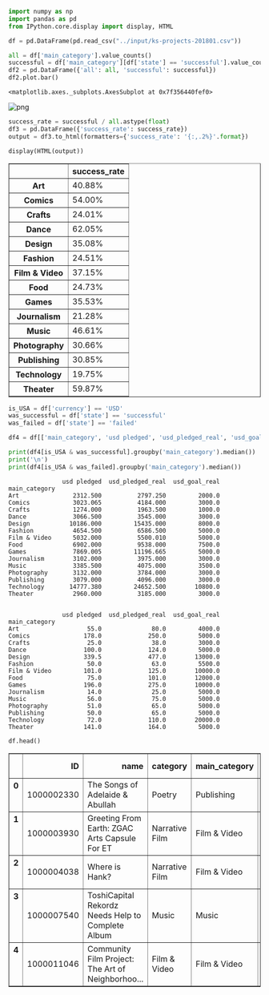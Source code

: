 

```python
import numpy as np 
import pandas as pd 
from IPython.core.display import display, HTML
```


```python
df = pd.DataFrame(pd.read_csv("../input/ks-projects-201801.csv"))
```


```python
all = df['main_category'].value_counts()
successful = df['main_category'][df['state'] == 'successful'].value_counts()
df2 = pd.DataFrame({'all': all, 'successful': successful})
df2.plot.bar()
```




    <matplotlib.axes._subplots.AxesSubplot at 0x7f356440fef0>




![png]({{"../images/notebook_2_1.png"}})



```python
success_rate = successful / all.astype(float)
df3 = pd.DataFrame({'success_rate': success_rate})
output = df3.to_html(formatters={'success_rate': '{:,.2%}'.format})

display(HTML(output))
```


<table border="1" class="dataframe">
  <thead>
    <tr style="text-align: right;">
      <th></th>
      <th>success_rate</th>
    </tr>
  </thead>
  <tbody>
    <tr>
      <th>Art</th>
      <td>40.88%</td>
    </tr>
    <tr>
      <th>Comics</th>
      <td>54.00%</td>
    </tr>
    <tr>
      <th>Crafts</th>
      <td>24.01%</td>
    </tr>
    <tr>
      <th>Dance</th>
      <td>62.05%</td>
    </tr>
    <tr>
      <th>Design</th>
      <td>35.08%</td>
    </tr>
    <tr>
      <th>Fashion</th>
      <td>24.51%</td>
    </tr>
    <tr>
      <th>Film &amp; Video</th>
      <td>37.15%</td>
    </tr>
    <tr>
      <th>Food</th>
      <td>24.73%</td>
    </tr>
    <tr>
      <th>Games</th>
      <td>35.53%</td>
    </tr>
    <tr>
      <th>Journalism</th>
      <td>21.28%</td>
    </tr>
    <tr>
      <th>Music</th>
      <td>46.61%</td>
    </tr>
    <tr>
      <th>Photography</th>
      <td>30.66%</td>
    </tr>
    <tr>
      <th>Publishing</th>
      <td>30.85%</td>
    </tr>
    <tr>
      <th>Technology</th>
      <td>19.75%</td>
    </tr>
    <tr>
      <th>Theater</th>
      <td>59.87%</td>
    </tr>
  </tbody>
</table>



```python
is_USA = df['currency'] == 'USD'
was_successful = df['state'] == 'successful'
was_failed = df['state'] == 'failed'

df4 = df[['main_category', 'usd pledged', 'usd_pledged_real', 'usd_goal_real']]

print(df4[is_USA & was_successful].groupby('main_category').median())
print('\n')
print(df4[is_USA & was_failed].groupby('main_category').median())
```

                   usd pledged  usd_pledged_real  usd_goal_real
    main_category                                              
    Art               2312.500          2797.250         2000.0
    Comics            3023.065          4184.000         3000.0
    Crafts            1274.000          1963.500         1000.0
    Dance             3066.500          3545.000         3000.0
    Design           10186.000         15435.000         8000.0
    Fashion           4654.500          6586.500         5000.0
    Film & Video      5032.000          5500.010         5000.0
    Food              6902.000          9538.000         7500.0
    Games             7869.005         11196.665         5000.0
    Journalism        3102.000          3975.000         3000.0
    Music             3385.500          4075.000         3500.0
    Photography       3132.000          3784.000         3000.0
    Publishing        3079.000          4096.000         3000.0
    Technology       14777.380         24652.500        10800.0
    Theater           2960.000          3185.000         3000.0
    
    
                   usd pledged  usd_pledged_real  usd_goal_real
    main_category                                              
    Art                   55.0              80.0         4000.0
    Comics               178.0             250.0         5000.0
    Crafts                25.0              38.0         3000.0
    Dance                100.0             124.0         5000.0
    Design               339.5             477.0        13000.0
    Fashion               50.0              63.0         5500.0
    Film & Video         101.0             125.0        10000.0
    Food                  75.0             101.0        12000.0
    Games                196.0             275.0        10000.0
    Journalism            14.0              25.0         5000.0
    Music                 56.0              75.0         5000.0
    Photography           51.0              65.0         5000.0
    Publishing            50.0              65.0         5000.0
    Technology            72.0             110.0        20000.0
    Theater              141.0             164.0         5000.0



```python
df.head()
```




<div>
<style>
    .dataframe thead tr:only-child th {
        text-align: right;
    }

    .dataframe thead th {
        text-align: left;
    }

    .dataframe tbody tr th {
        vertical-align: top;
    }
</style>
<table border="1" class="dataframe">
  <thead>
    <tr style="text-align: right;">
      <th></th>
      <th>ID</th>
      <th>name</th>
      <th>category</th>
      <th>main_category</th>
      <th>currency</th>
      <th>deadline</th>
      <th>goal</th>
      <th>launched</th>
      <th>pledged</th>
      <th>state</th>
      <th>backers</th>
      <th>country</th>
      <th>usd pledged</th>
      <th>usd_pledged_real</th>
      <th>usd_goal_real</th>
    </tr>
  </thead>
  <tbody>
    <tr>
      <th>0</th>
      <td>1000002330</td>
      <td>The Songs of Adelaide &amp; Abullah</td>
      <td>Poetry</td>
      <td>Publishing</td>
      <td>GBP</td>
      <td>2015-10-09</td>
      <td>1000.0</td>
      <td>2015-08-11 12:12:28</td>
      <td>0.0</td>
      <td>failed</td>
      <td>0</td>
      <td>GB</td>
      <td>0.0</td>
      <td>0.0</td>
      <td>1533.95</td>
    </tr>
    <tr>
      <th>1</th>
      <td>1000003930</td>
      <td>Greeting From Earth: ZGAC Arts Capsule For ET</td>
      <td>Narrative Film</td>
      <td>Film &amp; Video</td>
      <td>USD</td>
      <td>2017-11-01</td>
      <td>30000.0</td>
      <td>2017-09-02 04:43:57</td>
      <td>2421.0</td>
      <td>failed</td>
      <td>15</td>
      <td>US</td>
      <td>100.0</td>
      <td>2421.0</td>
      <td>30000.00</td>
    </tr>
    <tr>
      <th>2</th>
      <td>1000004038</td>
      <td>Where is Hank?</td>
      <td>Narrative Film</td>
      <td>Film &amp; Video</td>
      <td>USD</td>
      <td>2013-02-26</td>
      <td>45000.0</td>
      <td>2013-01-12 00:20:50</td>
      <td>220.0</td>
      <td>failed</td>
      <td>3</td>
      <td>US</td>
      <td>220.0</td>
      <td>220.0</td>
      <td>45000.00</td>
    </tr>
    <tr>
      <th>3</th>
      <td>1000007540</td>
      <td>ToshiCapital Rekordz Needs Help to Complete Album</td>
      <td>Music</td>
      <td>Music</td>
      <td>USD</td>
      <td>2012-04-16</td>
      <td>5000.0</td>
      <td>2012-03-17 03:24:11</td>
      <td>1.0</td>
      <td>failed</td>
      <td>1</td>
      <td>US</td>
      <td>1.0</td>
      <td>1.0</td>
      <td>5000.00</td>
    </tr>
    <tr>
      <th>4</th>
      <td>1000011046</td>
      <td>Community Film Project: The Art of Neighborhoo...</td>
      <td>Film &amp; Video</td>
      <td>Film &amp; Video</td>
      <td>USD</td>
      <td>2015-08-29</td>
      <td>19500.0</td>
      <td>2015-07-04 08:35:03</td>
      <td>1283.0</td>
      <td>canceled</td>
      <td>14</td>
      <td>US</td>
      <td>1283.0</td>
      <td>1283.0</td>
      <td>19500.00</td>
    </tr>
  </tbody>
</table>
</div>


